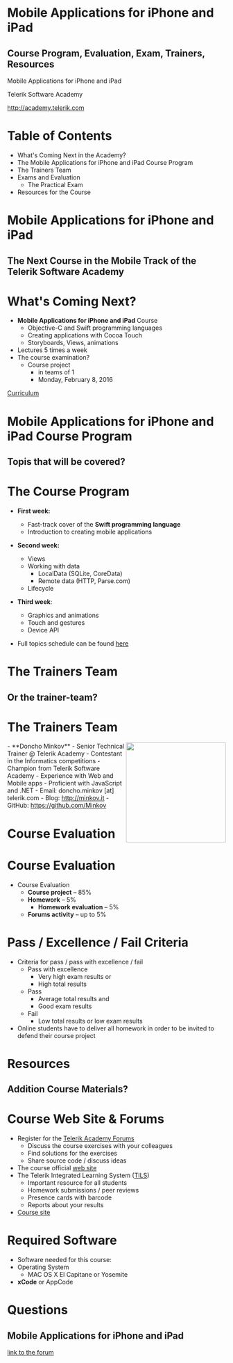 <!-- section start -->
<!-- attr: { id:'title', class:'slide-title', hasScriptWrapper:true } -->
# Mobile Applications for iPhone and iPad
## Course Program, Evaluation, Exam, Trainers, Resources

<div class="signature">
    <p class="signature-course">Mobile Applications for iPhone and iPad</p>
    <p class="signature-initiative">Telerik Software Academy</p>
    <a href="http://academy.telerik.com" class="signature-link">http://academy.telerik.com</a>
</div>


<!-- section start -->
<!-- attr: { id:'table-of-contents' } -->
# Table of Contents
- What's Coming Next in the Academy?
- The Mobile Applications for iPhone and iPad Course Program
- The Trainers Team
- Exams and Evaluation
  - The Practical Exam
- Resources for the Course


<!-- section start -->
<!-- attr: { class:'slide-section', id:'coming-next' } -->
# Mobile Applications for iPhone and iPad
## The Next Course in the Mobile Track of the Telerik Software Academy

<!-- attr: { hasScriptWrapper:true, style:'font-size:0.9em' } -->
# What's Coming Next?
- **Mobile Applications for iPhone and iPad** Course
  - Objective-C and Swift programming languages
  - Creating applications with Cocoa Touch
  - Storyboards, Views, animations
- Lectures 5 times a week
- The course examination?
  - Course project
    - in teams of 1
	- Monday, February 8, 2016


[Curriculum](http://academy.telerik.com/images/default-source/Academy_Curriculum/ta_plan_bg.png?sfvrsn=0)

<!-- section start -->
<!-- attr: {class: 'slide-section', id: 'spa-program'} -->
# Mobile Applications for iPhone and iPad Course Program
## Topis that will be covered?

<!-- attr: { hasScriptWrapper:true, style:'font-size:0.5em' } -->
# The Course Program

- **First week:**
  - Fast-track cover of the **Swift programming language**
  - Introduction to creating mobile applications
- **Second week:**
  - Views
  - Working with data
    - LocalData (SQLite, CoreData)
    - Remote data (HTTP, Parse.com)
  - Lifecycle  
- **Third week**:
  - Graphics and animations
  - Touch and gestures
  - Device API

- Full topics schedule can be found [here](https://github.com/TelerikAcademy/Mobile-Applications-for-iOS/blob/master/README.md)

<!-- section start -->
<!-- attr: {class: 'slide-section', id: 'trainers'} -->
# The Trainers Team
##  Or the trainer-team?

<!-- attr: {style: "font-size:40px", hasScriptWrapper: true} -->
# The Trainers Team
<img src="https://raw.githubusercontent.com/TelerikAcademy/Common/master/revealjs-theme/css/imgs/doncho-minkov.jpg" style="float:right" height="230" />
-   **Doncho Minkov**
	-   Senior Technical Trainer @ Telerik Academy
	-   Contestant in the Informatics competitions
	-   Champion from Telerik Software Academy
	-   Experience with Web and Mobile apps
	-   Proficient with JavaScript and .NET
	-   Email: doncho.minkov [at] telerik.com
	-   Blog: <a href="http://minkov.it" title="http://minkov.it" target="_blank">http://minkov.it</a>
	-   GitHub: <a href="https://github.com/Minkov" title="https://github.com/Minkov" target="_blank">https://github.com/Minkov</a>

<!-- section start -->
<!-- attr: {id: 'evaluation', class: 'slide-section'} -->
# Course Evaluation

<!-- attr: { style:'font-size:0.9em' } -->
# Course Evaluation
- Course Evaluation
  - **Course project** – 85%
  - **Homework** – 5%
    - **Homework evaluation** – 5%
  - **Forums activity** – up to 5%

# Pass / Excellence / Fail Criteria
-	Criteria for pass / pass with excellence / fail
	-	Pass with excellence
		-	Very high exam results or
		-	High total results
	-	Pass
		-	Average total results and
		-	Good exam results
	-	Fail
		-	Low total results or low exam results
-  Online students have to deliver all homework in order to be invited to defend their course project

<!-- section start -->
<!-- attr: { id:'resources', class:'slide-section' } -->
# Resources
## Addition Course Materials?

# Course Web Site & Forums
-	Register for the [Telerik Academy Forums](http://telerikacademy.com/Forum)
	-	Discuss the course exercises with your colleagues
	-	Find solutions for the exercises
	-	Share source code / discuss ideas
-	The course official [web site](http://academy.telerik.com/student-courses/software-technologies/iphone-and-ipad-mobile-apps/about)
-	The Telerik Integrated Learning System ([TILS](http://www.telerikacademy.com))
	-	Important resource for all students
	-	Homework submissions / peer reviews
	-	Presence cards with barcode
	-	Reports about your results
-	[Course site](http://telerikacademy.com/Courses/Courses/Details/311)

# Required Software
-	Software needed for this course:
  - Operating System
    - MAC OS X El Capitane or Yosemite
  - **xCode** or AppCode

<!-- section start -->
<!-- attr: { id:'questions', class:'slide-section' } -->
# Questions
## Mobile Applications for iPhone and iPad
[link to the forum](http://telerikacademy.com/Forum/Category/62/ios-mobile-apps)
